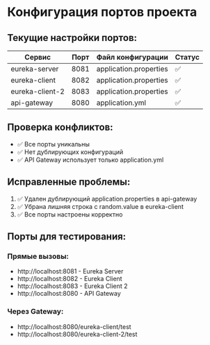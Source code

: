 # Конфигурация портов проекта

## Текущие настройки портов:

| Сервис | Порт | Файл конфигурации | Статус |
|--------|------|-------------------|--------|
| eureka-server | 8081 | application.properties | ✅ |
| eureka-client | 8082 | application.properties | ✅ |
| eureka-client-2 | 8083 | application.properties | ✅ |
| api-gateway | 8080 | application.yml | ✅ |

## Проверка конфликтов:

- ✅ Все порты уникальны
- ✅ Нет дублирующих конфигураций
- ✅ API Gateway использует только application.yml

## Исправленные проблемы:

1. ✅ Удален дублирующий application.properties в api-gateway
2. ✅ Убрана лишняя строка с random.value в eureka-client
3. ✅ Все порты настроены корректно

## Порты для тестирования:

### Прямые вызовы:
- http://localhost:8081 - Eureka Server
- http://localhost:8082 - Eureka Client
- http://localhost:8083 - Eureka Client 2
- http://localhost:8080 - API Gateway

### Через Gateway:
- http://localhost:8080/eureka-client/test
- http://localhost:8080/eureka-client-2/test
